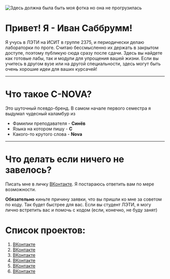 
![Здесь должна была быть моя фотка но она не прогрузилась](https://sun9-42.userapi.com/impg/QRFju3cbZOMEJom23yR9sslJ24Tquv67Qq-GbA/xuFnSizcZHQ.jpg?size=440x440&quality=95&sign=72aa0dd506fb6b912a0087ea04012287&type=album "это я!!")

# Привет! Я - Иван Саббрумм!

Я учусь в ЛЭТИ на ИСИТ в группе 2375, и периодически делаю лабораторки по проге.
Считаю бессмысленно их держать в закрытом доступе, поэтому публикую сюда сразу после сдачи.
Здесь вы найдете как готовые лабы, так и модули для упрощения вашей жизни. 
Если вы учитесь в другом вузе или на другой специальности, здесь могут быть очень хорошие идеи для ваших курсачей!

____

# Что такое C-NOVA?

Это шуточный псевдо-бренд. 
В самом начале первого семестра я выдумал чудесный каламбур из 

* Фамилии преподавателя - **Синёв**
* Языка на котором пишу - **C**
* Какого-то крутого слова - **Nova**

____

# Что делать если ничего не завелось?

Писать мне в личку [ВКонтакте](vk.com/sabbrumm). Я постараюсь ответить вам по мере возможности. 

**Обязательно** киньте причину заявки, что вы пришли ко мне за советом по коду. Так будет быстрее для вас.
Если вы студент ЛЭТИ, я могу лично встретить вас и помочь с кодом (если, конечно, не буду занят)

# Список проектов:

1. [ВКонтакте](vk.com/sabbrumm)
2. [ВКонтакте](vk.com/sabbrumm)
3. [ВКонтакте](vk.com/sabbrumm)
4. [ВКонтакте](vk.com/sabbrumm)
5. [ВКонтакте](vk.com/sabbrumm)
6. [ВКонтакте](vk.com/sabbrumm)

